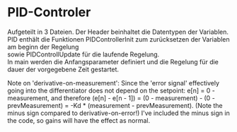 # PID-Controler

Aufgeteilt in 3 Dateien. Der Header beinhaltet die Datentypen der Variablen.\
PID enthält die Funktionen PIDControllerInit zum zurücksetzen der Variablen am beginn der Regelung\
sowie PIDControllUpdate für die laufende Regelung.\
In main werden die Anfangsparameter definiert und die Regelung für die dauer der vorgegebene Zeit gestartet.

Note on 'derivative-on-measurement': Since the 'error signal' effectively going into the differentiator does not depend on the setpoint: e[n] = 0 - measurement, and therefore (e[n] - e[n - 1]) = (0 - measurement) - (0 - prevMeasurement) = -Kd * (measurement - prevMeasurement). (Note the minus sign compared to derivative-on-error!) I've included the minus sign in the code, so gains will have the effect as normal.
